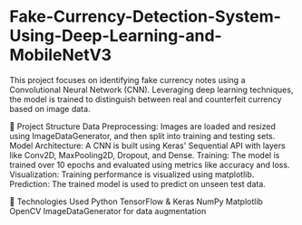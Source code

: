 # Fake-Currency-Detection-System-Using-Deep-Learning-and-MobileNetV3
This project focuses on identifying fake currency notes using a Convolutional Neural Network (CNN). Leveraging deep learning techniques, the model is trained to distinguish between real and counterfeit currency based on image data.

📁 Project Structure
Data Preprocessing: Images are loaded and resized using ImageDataGenerator, and then split into training and testing sets.
Model Architecture: A CNN is built using Keras' Sequential API with layers like Conv2D, MaxPooling2D, Dropout, and Dense.
Training: The model is trained over 10 epochs and evaluated using metrics like accuracy and loss.
Visualization: Training performance is visualized using matplotlib.
Prediction: The trained model is used to predict on unseen test data.

🚀 Technologies Used
Python
TensorFlow & Keras
NumPy
Matplotlib
OpenCV
ImageDataGenerator for data augmentation
